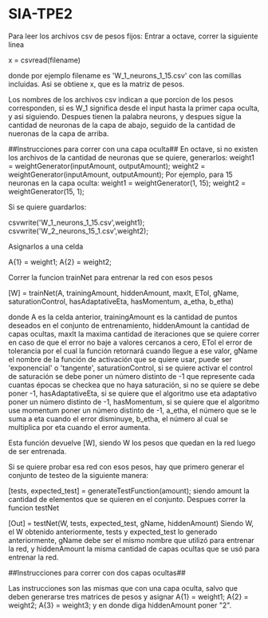 # SIA-TPE2

Para leer los archivos csv de pesos fijos:
Entrar a octave, correr la siguiente linea

x = csvread(filename)

donde por ejemplo filename es 'W\_1\_neurons\_1\_15.csv'
con las comillas incluidas.
Asi se obtiene x, que es la matriz de pesos.

Los nombres de los archivos csv indican a que porcion
de los pesos corresponden, si es W\_1 significa desde
el input hasta la primer capa oculta, y asi siguiendo.
Despues tienen la palabra neurons, y despues sigue
la cantidad de neuronas de la capa de abajo, seguido
de la cantidad de nueronas de la capa de arriba.

##Instrucciones para correr con una capa oculta##
En octave, si no existen los archivos de la cantidad de
neuronas que se quiere, generarlos:
weight1 = weightGenerator(inputAmount, outputAmount);
weight2 = weightGenerator(inputAmount, outputAmount);
Por ejemplo, para 15 neuronas en la capa oculta:
weight1 = weightGenerator(1, 15);
weight2 = weightGenerator(15, 1);

Si se quiere guardarlos:

csvwrite('W_1_neurons_1_15.csv',weight1);
csvwrite('W_2_neurons_15_1.csv',weight2);

Asignarlos a una celda

A{1} = weight1;
A{2} = weight2;

Correr la funcion trainNet para entrenar la red con esos pesos

[W] = trainNet(A, trainingAmount, hiddenAmount, maxIt, ETol, gName, saturationControl, hasAdaptativeEta, hasMomentum, a_etha, b_etha)

donde A es la celda anterior,
trainingAmount es la cantidad de puntos deseados en el conjunto de entrenamiento,
hiddenAmount la cantidad de capas ocultas,
maxIt la maxima cantidad de iteraciones que se quiere correr en caso de que el error no baje a valores cercanos a cero,
ETol el error de tolerancia por el cual la función retornará cuando llegue a ese valor,
gName el nombre de la función de activación que se quiere usar, puede ser 'exponencial' o 'tangente',
saturationControl, si se quiere activar el control de saturación se debe poner un número distinto de -1 que represente cada cuantas épocas se checkea que no haya saturación, si no se quiere se debe poner -1,
hasAdaptativeEta, si se quiere que el algoritmo use eta adaptativo poner un número distinto de -1,
hasMomentum, si se quiere que el algoritmo use momentum poner un número distinto de -1,
a_etha, el número que se le suma a eta cuando el error disminuye,
b_etha, el número al cual se multiplica por eta cuando el error aumenta.

Esta función devuelve [W], siendo W los pesos que quedan en la red luego de ser entrenada.

Si se quiere probar esa red con esos pesos, hay que primero generar el conjunto de testeo de la siguiente manera:

[tests, expected_test] = generateTestFunction(amount);
siendo amount la cantidad de elementos que se quieren en el conjunto.
Despues correr la funcion testNet

[Out] = testNet(W, tests, expected_test, gName, hiddenAmount)
Siendo W, el W obtenido anteriormente, tests y expected_test lo generado anteriormente, gName debe ser el mismo nombre que utilizó para entrenar la red, y hiddenAmount la misma cantidad de capas ocultas que se usó para entrenar la red.

##Instrucciones para correr con dos capas ocultas##

Las instrucciones son las mismas que con una capa oculta, salvo que deben generarse tres matrices de pesos y asignar
A{1} = weight1;
A{2} = weight2;
A{3} = weight3;
y en donde diga hiddenAmount poner "2".

